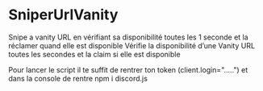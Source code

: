 # SniperUrlVanity

Snipe a vanity URL en vérifiant sa disponibilité toutes les 1 seconde et la réclamer quand elle est disponible Vérifie la disponibilité d’une Vanity URL toutes les secondes et la claim si elle est disponible

Pour lancer le script il te suffit de rentrer ton token (client.login=".....")
et dans la console de rentre npm i discord.js

